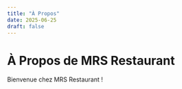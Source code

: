 ```yaml
---
title: "À Propos"
date: 2025-06-25
draft: false
---
```


# À Propos de MRS Restaurant

Bienvenue chez MRS Restaurant !
